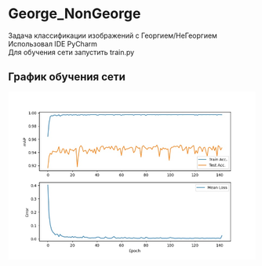 # George_NonGeorge  
Задача классификации изображений с Георгием/НеГеоргием  
Использовал IDE PyCharm  
Для обучения сети запустить train.py  
  
## График обучения сети
![alt text](https://github.com/Hifrom/George_NonGeorge/blob/main/Acc.jpeg "График обучения сети")


